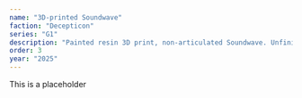```yaml
---
name: "3D-printed Soundwave"
faction: "Decepticon"
series: "G1"
description: "Painted resin 3D print, non-articulated Soundwave. Unfinished."
order: 3
year: "2025"
---
```


This is a placeholder
